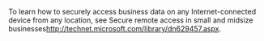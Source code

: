 <Token xmlns:xlink="http://www.w3.org/1999/xlink">To learn how to securely access business data on any Internet-connected device from any location, see <externalLink xmlns="http://ddue.schemas.microsoft.com/authoring/2003/5"><linkText>Secure remote access in small and midsize businesses</linkText><linkUri>http://technet.microsoft.com/library/dn629457.aspx</linkUri></externalLink>.</Token>